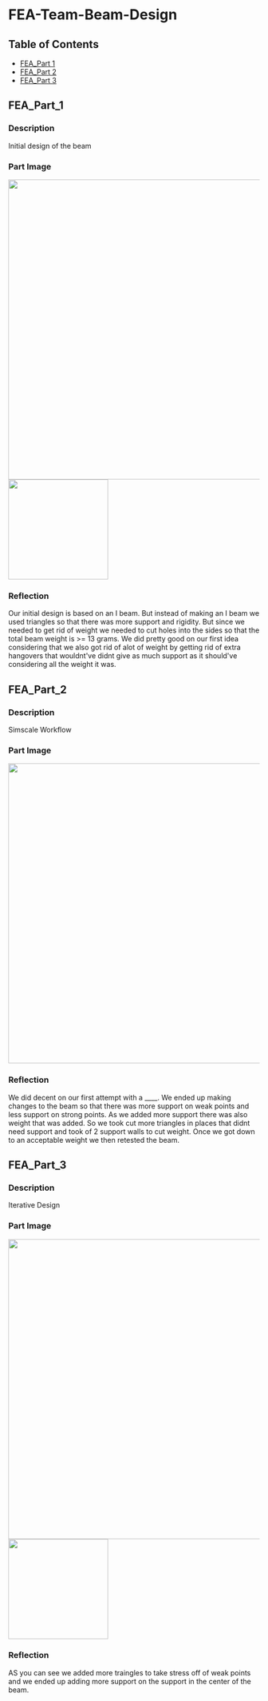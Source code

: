 # FEA-Team-Beam-Design

## Table of Contents

* [FEA_Part 1](#FEA_Part_1)
* [FEA_Part 2](#FEA_Part_2)
* [FEA_Part 3](#FEA_Part_3)


## FEA_Part_1
### Description
Initial design of the beam

### Part Image
<img src="https://user-images.githubusercontent.com/71342195/201368972-60be90cd-ab27-4af6-bca0-1178c419fffb.png" width="600"><img src="https://user-images.githubusercontent.com/71342195/201956934-0a3b6bb5-5690-4185-a896-5e9d26e0884a.png" width="200">



### Reflection
Our initial design is based on an I beam. But instead of making an I beam we used triangles so that there was more support and rigidity. But since we needed to get rid of weight we needed to cut holes into the sides so that the total beam weight is >= 13 grams. We did pretty good on our first idea considering that we also got rid of alot of weight by getting rid of extra hangovers that wouldnt've didnt give as much support as it should've considering all the weight it was.


## FEA_Part_2
### Description
Simscale Workflow

### Part Image
<img src="https://user-images.githubusercontent.com/71342195/201369246-3574bfac-4779-4b21-ba10-79b7a163ae12.png" width="600">

### Reflection
We did decent on our first attempt with a ____. We ended up making changes to the beam so that there was more support on weak points and less support on strong points. As we added more support there was also weight that was added. So we took cut more triangles in places that didnt need support and took of 2 support walls to cut weight. Once we got down to an acceptable weight we then retested the beam.

## FEA_Part_3
### Description
Iterative Design

### Part Image
<img src="https://user-images.githubusercontent.com/71342195/201952597-a6f74dd6-861e-430a-bf9d-8ca73a0c29f2.png" width="600"><img src="https://user-images.githubusercontent.com/71342195/201960051-f495fbc2-ce61-4e19-ba86-23a775671d54.png" width="200">



### Reflection
AS you can see we added more traingles to take stress off of weak points and we ended up adding more support on the support in the center of the beam.  

